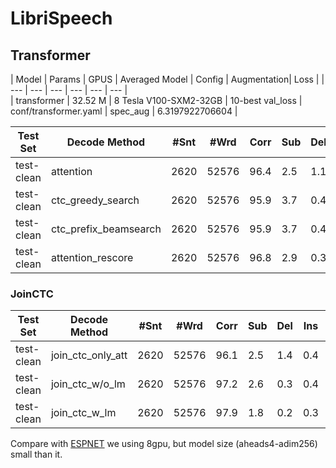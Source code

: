 # LibriSpeech


## Transformer

| Model | Params | GPUS | Averaged Model | Config | Augmentation| Loss |
| --- | --- | --- | --- | --- | --- |  
| transformer | 32.52 M | 8 Tesla V100-SXM2-32GB | 10-best val_loss | conf/transformer.yaml | spec_aug | 6.3197922706604 |


| Test Set | Decode Method | #Snt | #Wrd | Corr | Sub | Del | Ins | Err | S.Err |  
| --- | --- | --- | --- | --- | --- | --- | --- | --- | --- |
| test-clean | attention | 2620 | 52576 | 96.4 | 2.5 | 1.1 | 0.4 | 4.0 | 34.7 |  
| test-clean | ctc_greedy_search | 2620 | 52576 | 95.9 | 3.7 | 0.4 | 0.5 | 4.6 | 48.0 |  
| test-clean | ctc_prefix_beamsearch | 2620 | 52576 | 95.9 | 3.7 | 0.4 | 0.5 | 4.6 | 47.6 |  
| test-clean | attention_rescore | 2620 | 52576 | 96.8 | 2.9 | 0.3 | 0.4 | 3.7 | 38.0 |  

### JoinCTC

| Test Set | Decode Method | #Snt | #Wrd | Corr | Sub | Del | Ins | Err | S.Err |  
| --- | --- | --- | --- | --- | --- | --- | --- | --- | --- |
| test-clean | join_ctc_only_att | 2620 | 52576 | 96.1 | 2.5 | 1.4 | 0.4 | 4.4 | 34.7 |  
| test-clean | join_ctc_w/o_lm | 2620 | 52576 | 97.2 | 2.6 | 0.3 | 0.4 | 3.2 | 34.9 |  
| test-clean | join_ctc_w_lm | 2620 | 52576 | 97.9 | 1.8 | 0.2 | 0.3 | 2.4 | 27.8 |  

Compare with [ESPNET](https://github.com/espnet/espnet/blob/master/egs/librispeech/asr1/RESULTS.md#pytorch-large-transformer-with-specaug-4-gpus--transformer-lm-4-gpus)
we using 8gpu, but model size (aheads4-adim256) small than it.
